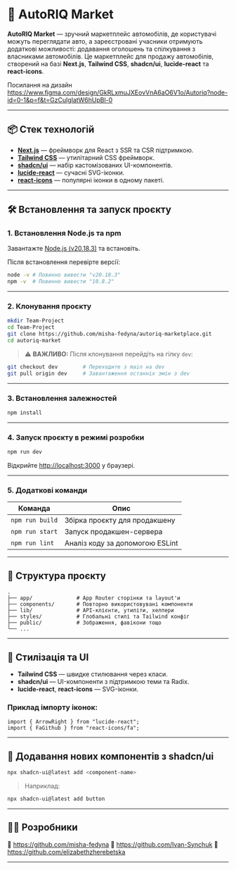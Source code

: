 # 🚗 AutoRIQ Market

**AutoRIQ Market** — зручний маркетплейс автомобілів, де користувачі можуть переглядати авто, а зареєстровані учасники отримують додаткові можливості: додавання оголошень та спілкування з власниками автомобілів. Це маркетплейс для продажу автомобілів, створений на базі **Next.js**, **Tailwind CSS**, **shadcn/ui**, **lucide-react** та **react-icons**.

Посилання на дизайн
https://www.figma.com/design/GkRLxmuJXEovVnA6aO6V1o/Autoriq?node-id=0-1&p=f&t=GzCulgIatW6hUpBl-0

---

## 📦 Стек технологій

- [**Next.js**](https://nextjs.org/) — фреймворк для React з SSR та CSR підтримкою.
- [**Tailwind CSS**](https://tailwindcss.com/) — утилітарний CSS фреймворк.
- [**shadcn/ui**](https://ui.shadcn.com/) — набір кастомізованих UI-компонентів.
- [**lucide-react**](https://lucide.dev/) — сучасні SVG-іконки.
- [**react-icons**](https://react-icons.github.io/react-icons/) — популярні іконки в одному пакеті.

---

## 🛠 Встановлення та запуск проєкту

### 1. Встановлення Node.js та npm

Завантажте [Node.js (v20.18.3)](https://nodejs.org/dist/v20.18.3/node-v20.18.3-x64.msi) та встановіть.

Після встановлення перевірте версії:

```bash
node -v # Повинно вивести "v20.18.3"
npm -v  # Повинно вивести "10.8.2"
```

---

### 2. Клонування проєкту

```bash
mkdir Team-Project
cd Team-Project
git clone https://github.com/misha-fedyna/autoriq-marketplace.git
cd autoriq-market
```

> ⚠️ **ВАЖЛИВО:** Після клонування перейдіть на гілку `dev`:

```bash
git checkout dev        # Переходите з main на dev
git pull origin dev     # Завантаження останніх змін з dev
```

---

### 3. Встановлення залежностей

```bash
npm install
```

---

### 4. Запуск проєкту в режимі розробки

```bash
npm run dev
```

Відкрийте [http://localhost:3000](http://localhost:3000) у браузері.

---

### 5. Додаткові команди

| Команда               | Опис                             |
|-----------------------|----------------------------------|
| `npm run build`       | Збірка проєкту для продакшену    |
| `npm run start`       | Запуск продакшен-сервера         |
| `npm run lint`        | Аналіз коду за допомогою ESLint  |

---

## 📁 Структура проєкту

```
.
├── app/              # App Router сторінки та layout'и
├── components/       # Повторно використовувані компоненти
├── lib/              # API-клієнти, утиліти, хелпери
├── styles/           # Глобальні стилі та Tailwind конфіг
├── public/           # Зображення, фавікони тощо
└── ...
```

---

## 🎨 Стилізація та UI

- **Tailwind CSS** — швидке стилювання через класи.
- **shadcn/ui** — UI-компоненти з підтримкою теми та Radix.
- **lucide-react**, **react-icons** — SVG-іконки.

### Приклад імпорту іконок:

```tsx
import { ArrowRight } from "lucide-react";
import { FaGithub } from "react-icons/fa";
```

---

## 🧱 Додавання нових компонентів з shadcn/ui

```bash
npx shadcn-ui@latest add <component-name>
```

> Наприклад:

```bash
npx shadcn-ui@latest add button
```

---

## 🧑‍💻 Розробники

👦 https://github.com/misha-fedyna
👦 https://github.com/Ivan-Synchuk
👧 https://github.com/elizabethzherebetska

---
